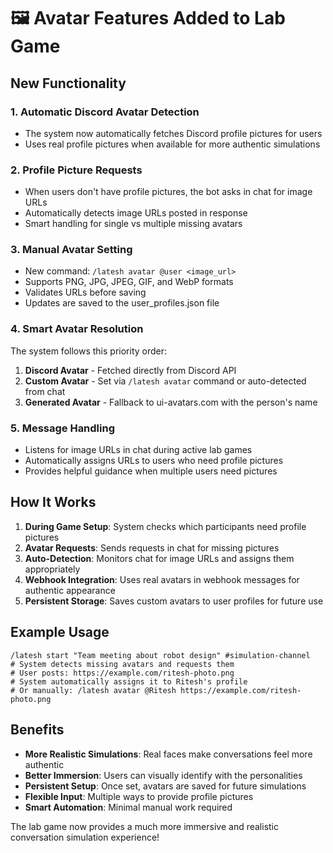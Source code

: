 # 🖼️ Avatar Features Added to Lab Game

## New Functionality

### 1. **Automatic Discord Avatar Detection**
- The system now automatically fetches Discord profile pictures for users
- Uses real profile pictures when available for more authentic simulations

### 2. **Profile Picture Requests**
- When users don't have profile pictures, the bot asks in chat for image URLs
- Automatically detects image URLs posted in response
- Smart handling for single vs multiple missing avatars

### 3. **Manual Avatar Setting**
- New command: `/latesh avatar @user <image_url>`
- Supports PNG, JPG, JPEG, GIF, and WebP formats
- Validates URLs before saving
- Updates are saved to the user_profiles.json file

### 4. **Smart Avatar Resolution**
The system follows this priority order:
1. **Discord Avatar** - Fetched directly from Discord API
2. **Custom Avatar** - Set via `/latesh avatar` command or auto-detected from chat
3. **Generated Avatar** - Fallback to ui-avatars.com with the person's name

### 5. **Message Handling**
- Listens for image URLs in chat during active lab games
- Automatically assigns URLs to users who need profile pictures
- Provides helpful guidance when multiple users need pictures

## How It Works

1. **During Game Setup**: System checks which participants need profile pictures
2. **Avatar Requests**: Sends requests in chat for missing pictures
3. **Auto-Detection**: Monitors chat for image URLs and assigns them appropriately
4. **Webhook Integration**: Uses real avatars in webhook messages for authentic appearance
5. **Persistent Storage**: Saves custom avatars to user profiles for future use

## Example Usage

```
/latesh start "Team meeting about robot design" #simulation-channel
# System detects missing avatars and requests them
# User posts: https://example.com/ritesh-photo.png
# System automatically assigns it to Ritesh's profile
# Or manually: /latesh avatar @Ritesh https://example.com/ritesh-photo.png
```

## Benefits

- **More Realistic Simulations**: Real faces make conversations feel more authentic
- **Better Immersion**: Users can visually identify with the personalities
- **Persistent Setup**: Once set, avatars are saved for future simulations
- **Flexible Input**: Multiple ways to provide profile pictures
- **Smart Automation**: Minimal manual work required

The lab game now provides a much more immersive and realistic conversation simulation experience!
